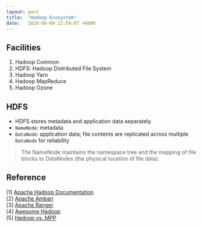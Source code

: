 ```yaml
---
layout: post
title:  "Hadoop Ecosystem"
date:   2020-08-09 22:59:07 +0800
---
```

## Facilities

1. Hadoop Common
2. HDFS: Hadoop Distributed File System
3. Hadoop Yarn
4. Hadoop MapReduce
5. Hadoop Ozone

## HDFS

- HDFS stores metadata and application data separately.
- `NameNode`: metadata
- `DataNode`: application data; file contents are replicated across multiple `DataNode` for reliability

> The NameNode maintains the namespace tree and the mapping of file blocks to DataNodes (the physical location of file data).

## Reference

[1] [Apache Hadoop Documentation](https://hadoop.apache.org/) <br>
[2] [Apache Ambari](https://ambari.apache.org/) <br>
[3] [Apache Ranger](https://ranger.apache.org/) <br>
[4] [Awesome Hadoop](https://github.com/youngwookim/awesome-hadoop) <br>
[5] [Hadoop vs. MPP](https://0x0fff.com/hadoop-vs-mpp/)